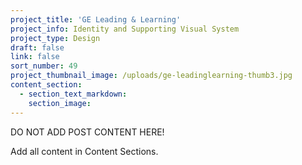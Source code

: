 ```yaml
---
project_title: 'GE Leading & Learning'
project_info: Identity and Supporting Visual System
project_type: Design
draft: false
link: false
sort_number: 49
project_thumbnail_image: /uploads/ge-leadinglearning-thumb3.jpg
content_section:
  - section_text_markdown:
    section_image:
---
```

DO NOT ADD POST CONTENT HERE!

Add all content in Content Sections.